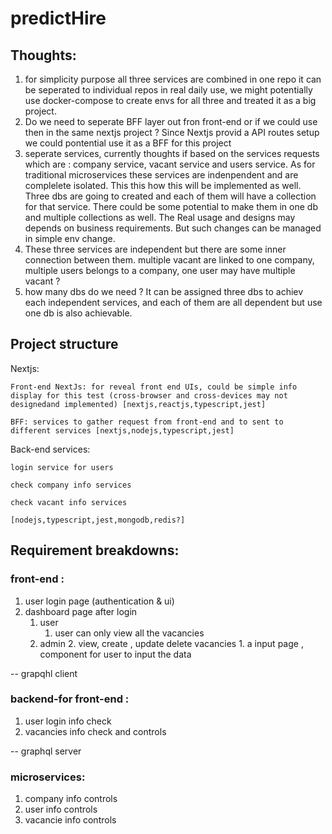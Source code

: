 # predictHire

## Thoughts:
1. for simplicity purpose all three services are combined in one repo it can be seperated to individual repos in real daily use, we might potentially use docker-compose to create envs for all three and treated it as a big project.
2. Do we need to seperate BFF layer out fron front-end or if we could use then in the same nextjs project ? Since Nextjs provid a API routes setup we could pontential use it as a BFF for this project
3. seperate services, currently thoughts if based on the services requests which are : company service, vacant service and users service. As for traditional microservices these services are indenpendent and are complelete isolated. This this how this will be implemented as well. Three dbs are going to created and each of them will have a collection for that service. There could be some potential to make them in one db and multiple collections as well. The Real usage and designs may depends on business requirements. But such changes can be managed in simple env change.
4. These three services are independent but there are some inner connection between them. multiple vacant are linked to one company, multiple users belongs to a company, one user may have multiple vacant ?
5. how many dbs do we need ? It can be assigned three dbs to achiev each independent services, and each of them are all dependent but use one db is also  achievable.

## Project structure

Nextjs:

    Front-end NextJs: for reveal front end UIs, could be simple info display for this test (cross-browser and cross-devices may not designedand implemented) [nextjs,reactjs,typescript,jest]

    BFF: services to gather request from front-end and to sent to different services [nextjs,nodejs,typescript,jest]

Back-end services:

    login service for users
    
    check company info services
    
    check vacant info services
    
    [nodejs,typescript,jest,mongodb,redis?]


## Requirement breakdowns:

### front-end :
1. user login page (authentication & ui)
2. dashboard page after login
    1. user
        1. user can only view all the vacancies
    2. admin
        2. view, create , update delete vacancies
            1. a input page , component for user to input the data

-- grapqhl client

### backend-for front-end :

1. user login info check
2. vacancies info check and controls 

-- graphql server

    

### microservices:
1. company info controls
2. user info controls
3. vacancie info controls
